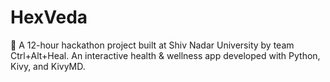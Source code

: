 # HexVeda
🌿 A 12-hour hackathon project built at Shiv Nadar University by team Ctrl+Alt+Heal. An interactive health &amp; wellness app developed with Python, Kivy, and KivyMD.
